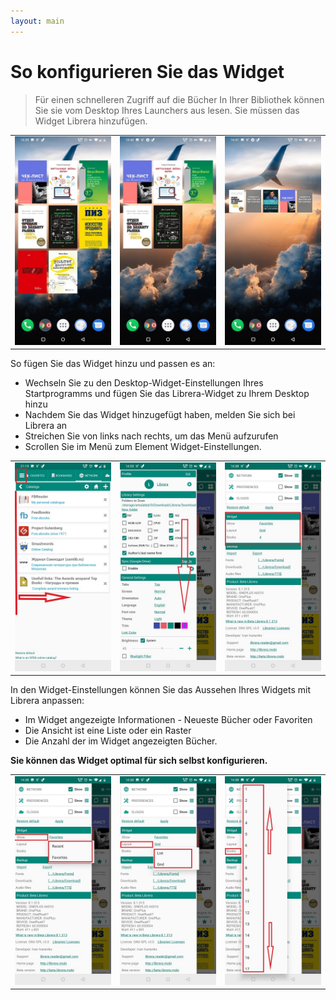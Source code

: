 ```yaml
---
layout: main
---
```


# So konfigurieren Sie das Widget

> Für einen schnelleren Zugriff auf die Bücher In Ihrer Bibliothek können Sie sie vom Desktop Ihres Launchers aus lesen.
Sie müssen das Widget Librera hinzufügen.

||||
|-|-|-|
|![](6.jpg)|![](9.jpg)|![](10.jpg)|

So fügen Sie das Widget hinzu und passen es an:

* Wechseln Sie zu den Desktop-Widget-Einstellungen Ihres Startprogramms und fügen Sie das Librera-Widget zu Ihrem Desktop hinzu
* Nachdem Sie das Widget hinzugefügt haben, melden Sie sich bei Librera an
* Streichen Sie von links nach rechts, um das Menü aufzurufen
* Scrollen Sie im Menü zum Element Widget-Einstellungen.

||||
|-|-|-|
|![](20.jpg)|![](21.jpg)|![](22.jpg)|

In den Widget-Einstellungen können Sie das Aussehen Ihres Widgets mit Librera anpassen:

* Im Widget angezeigte Informationen - Neueste Bücher oder Favoriten
* Die Ansicht ist eine Liste oder ein Raster
* Die Anzahl der im Widget angezeigten Bücher.

**Sie können das Widget optimal für sich selbst konfigurieren.**

||||
|-|-|-|
|![](2.jpg)|![](3.jpg)|![](4.jpg)|

